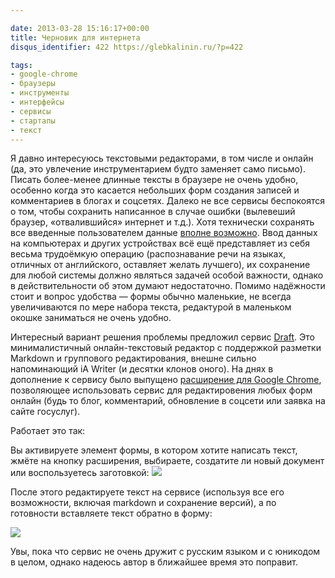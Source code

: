 ```yaml
---

date: 2013-03-28 15:16:17+00:00
title: Черновик для интернета
disqus_identifier: 422 https://glebkalinin.ru/?p=422

tags:
- google-chrome
- браузеры
- инструменты
- интерфейсы
- сервисы
- стартапы
- текст
---
```


Я давно интересуюсь текстовыми редакторами, в том числе и онлайн (да, это увлечение инструментарием будто заменяет само письмо). Писать более-менее длинные тексты в браузере не очень удобно, особенно когда это касается небольших форм создания записей и комментариев в блогах и соцсетях. Далеко не все сервисы беспокоятся о том, чтобы сохранить написанное в случае ошибки (вылевеший браузер, «отвалившийся» интернет и т.д.). Хотя технически сохранять все введенные пользователем данные [вполне возможно](http://en.wikipedia.org/wiki/Web_storage). Ввод данных на компьютерах и других устройствах всё ещё представляет из себя весьма трудоёмкую операцию (распознавание речи на языках, отличных от английского, оставляет желать лучшего), их сохранение для любой системы должно являться задачей особой важности, однако в действительности об этом думают недостаточно. Помимо надёжности стоит и вопрос удобства — формы обычно маленькие, не всегда увеличиваются по мере набора текста, редактурой в маленьком окошке заниматься не очень удобно.

Интересный вариант решения проблемы предложил сервис [Draft](https://draftin.com/). Это минималистичный онлайн-текстовый редактор с поддержкой разметки Markdown и группового редактирования, внешне сильно напоминающий iA Writer (и десятки клонов оного). На днях в дополнение к сервису было выпущено [расширение для Google Chrome](https://chrome.google.com/webstore/detail/draft/amlbbbgcijmiooecobhkjblcdkjldmdk?hl=en-US), позволяющее использовать сервис для редактировения любых форм онлайн (будь то блог, комментарий, обновление в соцсети или заявка на сайте госуслуг).

Работает это так: 

Вы активируете элемент формы, в котором хотите написать текст, жмёте на кнопку расширения, выбираете, создатите ли новый документ или воспользуетесь заготовкой:
![](http://www.glebkalinin.ru/wp-content/uploads/2013/03/Screen+Shot+2013-03-27+at+10.52.28+AM.png)

После этого редактируете текст на сервисе (используя все его возможности, включая markdown и сохранение версий), а по готовности вставляете текст обратно в форму:

![](http://www.glebkalinin.ru/wp-content/uploads/2013/03/Screen-Shot-2013-03-28-at-6.56.25-PM.png)

Увы, пока что сервис не очень дружит с русским языком и с юникодом в целом, однако надеюсь автор в ближайшее время это поправит. 
